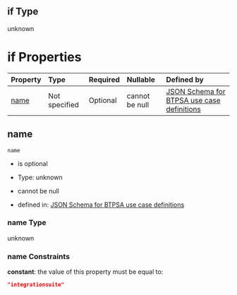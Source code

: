 ## if Type

unknown

# if Properties

| Property      | Type          | Required | Nullable       | Defined by                                                                                                                                                                                                        |
| :------------ | :------------ | :------- | :------------- | :---------------------------------------------------------------------------------------------------------------------------------------------------------------------------------------------------------------- |
| [name](#name) | Not specified | Optional | cannot be null | [JSON Schema for BTPSA use case definitions](btpsa-usecase-properties-services-items-allof-1-then-allof-51-if-properties-name.md "undefined#/properties/services/items/allOf/1/then/allOf/51/if/properties/name") |

## name



`name`

*   is optional

*   Type: unknown

*   cannot be null

*   defined in: [JSON Schema for BTPSA use case definitions](btpsa-usecase-properties-services-items-allof-1-then-allof-51-if-properties-name.md "undefined#/properties/services/items/allOf/1/then/allOf/51/if/properties/name")

### name Type

unknown

### name Constraints

**constant**: the value of this property must be equal to:

```json
"integrationsuite"
```
